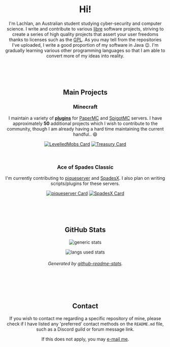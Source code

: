 <div align="center">

# Hi!

I'm Lachlan, an Australian student studying cyber-security and computer science. I write and contribute to various [libre][6] software projects, striving to create a series of high quality projects that assert your user freedoms thanks to licenses such as the [GPL][8]. As you may tell from the repositories I've uploaded, I write a good proportion of my software in Java :wink:. I'm gradually learning various other programming languages so that I am able to convert more of my ideas into reality.

<br /><br /><br />

## Main Projects

### Minecraft

I maintain a variety of **[plugins][1]** for [PaperMC][2] and [SpigotMC][3] servers. I have approximately **50** additional projects which I wish to contribute to the community, though I am already having a hard time maintaining the current handful.. :smile:

[![LevelledMobs Card](https://github-readme-stats.vercel.app/api/pin/?username=lokka30&repo=levelledmobs&show_owner=true&theme=react)](https://github.com/lokka30/levelledmobs)
[![Treasury Card](https://github-readme-stats.vercel.app/api/pin/?username=lokka30&repo=treasury&show_owner=true&theme=react)](https://github.com/lokka30/treasury)

<br />

### Ace of Spades Classic

I'm currently contributing to [piqueserver][5] and [SpadesX][7]. I also plan on writing scripts/plugins for these servers.

[![piqueserver Card](https://github-readme-stats.vercel.app/api/pin/?username=piqueserver&repo=piqueserver&show_owner=true&theme=react)](https://github.com/piqueserver/piqueserver)
[![SpadesX Card](https://github-readme-stats.vercel.app/api/pin/?username=spadesx&repo=spadesx&show_owner=true&theme=react)](https://github.com/spadesx/spadesx)

<br /><br /><br />

## GitHub Stats

![generic stats](https://github-readme-stats.vercel.app/api/?username=lokka30&theme=react&layout=compact&show_icons=true)

![langs used stats](https://github-readme-stats.vercel.app/api/top-langs/?username=lokka30&theme=react&layout=compact&langs_count=10)

###### Generated by [github-readme-stats][4].

<br /><br /><br />

## Contact

If you wish to contact me regarding a specific repository of mine, please check if I have listed any 'preferred' contact methods on the `README.md` file, such as a Discord guild or forum message link.

If this does not apply, you may [e-mail me](mailto:lokka30@protonmail.com).

</div>

[1]: https://www.spigotmc.org/resources/authors/lokka30.828699/
[2]: https://papermc.io/
[3]: https://spigotmc.org/
[4]: https://github.com/anuraghazra/github-readme-stats
[5]: https://github.com/piqueserver
[6]: https://www.gnu.org/philosophy/free-sw.en.html
[7]: https://github.com/SpadesX
[8]: https://www.gnu.org/licenses/gpl-3.0.en.html
